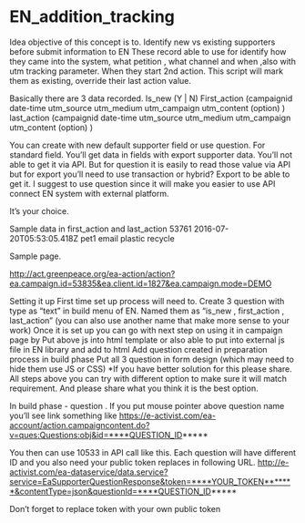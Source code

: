 # EN_addition_tracking
Idea objective of this concept is to.
Identify new vs existing supporters before submit information to EN 
These record able to use for identify how they came into the system, what petition , what channel and when ,also with utm tracking parameter.
When they start 2nd action. This script will mark them as existing, override their last action value. 

Basically there are 3 data recorded.
Is_new  (Y | N)
First_action    (campaignid date-time utm_source utm_medium utm_campaign utm_content (option) )
last_action    (campaignid date-time utm_source utm_medium utm_campaign utm_content (option) ) 

You can create with new default supporter field or use question.
For standard field. You’ll get data in fields with export supporter data. You’ll not able to get it via API. But for question it is easily to read those value via API but for export you’ll need to use transaction or hybrid? Export to be able to get it. I suggest to use question since it will make you easier to use API connect EN system with external platform.

It’s your choice. 

Sample data in first_action and last_action
53761 2016-07-20T05:53:05.418Z pet1 email plastic recycle

Sample page.

http://act.greenpeace.org/ea-action/action?ea.campaign.id=53835&ea.client.id=1827&ea.campaign.mode=DEMO

Setting it up
First time set up process will need to.
Create 3 question with type as “text” in build menu of EN. Named them as “is_new , first_action , last_action” (you can also use another name that make more sense to your work)
Once it is set up you can go with next step on using it in campaign page by
Put above js into html template or also able to put into external js file in EN library and add to html
Add question created in preparation process in build phase
Put all 3 question in form design (which may need to hide them use JS or CSS) *If you have better solution for this please share. 
All steps above you can try with different option to make sure it will match requirement. And please share what you think it is the best option.

In build phase - question . If you put mouse pointer above question name you’ll see link something like https://e-activist.com/ea-account/action.campaigncontent.do?v=ques:Questions:obj&id=****QUESTION_ID*****

You then can use 10533 in API call like this. Each question will have different ID and you also need your public token replaces in following URL.
http://e-activist.com/ea-dataservice/data.service?service=EaSupporterQuestionResponse&token=****YOUR_TOKEN*******&contentType=json&questionId=****QUESTION_ID*****

Don’t forget to replace token with your own public token
